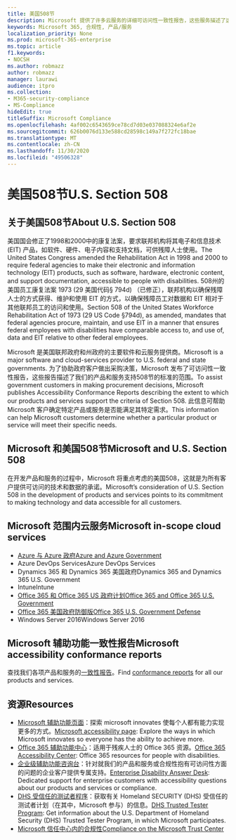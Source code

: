 ```yaml
---
title: 美国508节
description: Microsoft 提供了许多云服务的详细可访问性一致性报告，这些服务描述了这些服务的辅助功能。
keywords: Microsoft 365, 合规性, 产品/服务
localization_priority: None
ms.prod: microsoft-365-enterprise
ms.topic: article
f1.keywords:
- NOCSH
ms.author: robmazz
author: robmazz
manager: laurawi
audience: itpro
ms.collection:
- M365-security-compliance
- MS-Compliance
hideEdit: true
titleSuffix: Microsoft Compliance
ms.openlocfilehash: 4af002c6543659ce78cd7d03e037088324e6af2e
ms.sourcegitcommit: 626b0076d133e588cd28598c149a7f272fc18bae
ms.translationtype: MT
ms.contentlocale: zh-CN
ms.lasthandoff: 11/30/2020
ms.locfileid: "49506328"
---
```

# <a name="us-section-508"></a><span data-ttu-id="9f5db-104">美国508节</span><span class="sxs-lookup"><span data-stu-id="9f5db-104">U.S. Section 508</span></span>

## <a name="about-us-section-508"></a><span data-ttu-id="9f5db-105">关于美国508节</span><span class="sxs-lookup"><span data-stu-id="9f5db-105">About U.S. Section 508</span></span>

<span data-ttu-id="9f5db-106">美国国会修正了1998和2000中的康复法案，要求联邦机构将其电子和信息技术 (EIT) 产品，如软件、硬件、电子内容和支持文档，可供残障人士使用。</span><span class="sxs-lookup"><span data-stu-id="9f5db-106">The United States Congress amended the Rehabilitation Act in 1998 and 2000 to require federal agencies to make their electronic and information technology (EIT) products, such as software, hardware, electronic content, and support documentation, accessible to people with disabilities.</span></span> <span data-ttu-id="9f5db-107">508州的美国员工康复法案 1973 (29 美国代码§ 794d) （已修正），联邦机构以确保残障人士的方式获得、维护和使用 EIT 的方式，以确保残障员工对数据和 EIT 相对于其他联邦员工的访问和使用。</span><span class="sxs-lookup"><span data-stu-id="9f5db-107">Section 508 of the United States Workforce Rehabilitation Act of 1973 (29 US Code §794d), as amended, mandates that federal agencies procure, maintain, and use EIT in a manner that ensures federal employees with disabilities have comparable access to, and use of, data and EIT relative to other federal employees.</span></span>

<span data-ttu-id="9f5db-108">Microsoft 是美国联邦政府和州政府的主要软件和云服务提供商。</span><span class="sxs-lookup"><span data-stu-id="9f5db-108">Microsoft is a major software and cloud-services provider to U.S. federal and state governments.</span></span>  <span data-ttu-id="9f5db-109">为了协助政府客户做出采购决策，Microsoft 发布了可访问性一致性报告，这些报告描述了我们的产品和服务支持508节的标准的范围。</span><span class="sxs-lookup"><span data-stu-id="9f5db-109">To assist government customers in making procurement decisions, Microsoft publishes Accessibility Conformance Reports describing the extent to which our products and services support the criteria of Section 508.</span></span>  <span data-ttu-id="9f5db-110">此信息可帮助 Microsoft 客户确定特定产品或服务是否能满足其特定需求。</span><span class="sxs-lookup"><span data-stu-id="9f5db-110">This information can help Microsoft customers determine whether a particular product or service will meet their specific needs.</span></span>

## <a name="microsoft-and-us-section-508"></a><span data-ttu-id="9f5db-111">Microsoft 和美国508节</span><span class="sxs-lookup"><span data-stu-id="9f5db-111">Microsoft and U.S. Section 508</span></span>

<span data-ttu-id="9f5db-112">在开发产品和服务的过程中，Microsoft 将重点考虑的美国508，这就是为所有客户提供可访问的技术和数据的承诺。</span><span class="sxs-lookup"><span data-stu-id="9f5db-112">Microsoft’s consideration of U.S. Section 508 in the development of products and services points to its commitment to making technology and data accessible for all customers.</span></span>

## <a name="microsoft-in-scope-cloud-services"></a><span data-ttu-id="9f5db-113">Microsoft 范围内云服务</span><span class="sxs-lookup"><span data-stu-id="9f5db-113">Microsoft in-scope cloud services</span></span>

- [<span data-ttu-id="9f5db-114">Azure 与 Azure 政府</span><span class="sxs-lookup"><span data-stu-id="9f5db-114">Azure and Azure Government</span></span>](https://go.microsoft.com/fwlink/p/?linkid=2051569)
- <span data-ttu-id="9f5db-115">Azure DevOps Services</span><span class="sxs-lookup"><span data-stu-id="9f5db-115">Azure DevOps Services</span></span>
- <span data-ttu-id="9f5db-116">Dynamics 365 和 Dynamics 365 美国政府</span><span class="sxs-lookup"><span data-stu-id="9f5db-116">Dynamics 365 and Dynamics 365 U.S. Government</span></span>
- <span data-ttu-id="9f5db-117">Intune</span><span class="sxs-lookup"><span data-stu-id="9f5db-117">Intune</span></span>
- [<span data-ttu-id="9f5db-118">Office 365 和 Office 365 US 政府计划</span><span class="sxs-lookup"><span data-stu-id="9f5db-118">Office 365 and Office 365 U.S. Government</span></span>](https://go.microsoft.com/fwlink/p/?LinkID=2077751)
- [<span data-ttu-id="9f5db-119">Office 365 美国政府防御版</span><span class="sxs-lookup"><span data-stu-id="9f5db-119">Office 365 U.S. Government Defense</span></span>](https://go.microsoft.com/fwlink/p/?LinkID=2077751)
- <span data-ttu-id="9f5db-120">Windows Server 2016</span><span class="sxs-lookup"><span data-stu-id="9f5db-120">Windows Server 2016</span></span>

## <a name="microsoft-accessibility-conformance-reports"></a><span data-ttu-id="9f5db-121">Microsoft 辅助功能一致性报告</span><span class="sxs-lookup"><span data-stu-id="9f5db-121">Microsoft accessibility conformance reports</span></span>

<span data-ttu-id="9f5db-122">查找我们各项产品和服务的[一致性报告](https://cloudblogs.microsoft.com/industry-blog/government/2018/09/11/accessibility-conformance-reports/)。</span><span class="sxs-lookup"><span data-stu-id="9f5db-122">Find [conformance reports](https://cloudblogs.microsoft.com/industry-blog/government/2018/09/11/accessibility-conformance-reports/) for all our products and services.</span></span>

## <a name="resources"></a><span data-ttu-id="9f5db-123">资源</span><span class="sxs-lookup"><span data-stu-id="9f5db-123">Resources</span></span>

- <span data-ttu-id="9f5db-124">[Microsoft 辅助功能页面](https://go.microsoft.com/fwlink/p/?linkid=2051579)：探索 microsoft innovates 使每个人都有能力实现更多的方式。</span><span class="sxs-lookup"><span data-stu-id="9f5db-124">[Microsoft accessibility page](https://go.microsoft.com/fwlink/p/?linkid=2051579): Explore the ways in which Microsoft innovates so everyone has the ability to achieve more.</span></span>
- <span data-ttu-id="9f5db-125">[Office 365 辅助功能中心](https://go.microsoft.com/fwlink/p/?linkid=2051801)：适用于残疾人士的 Office 365 资源。</span><span class="sxs-lookup"><span data-stu-id="9f5db-125">[Office 365 Accessibility Center](https://go.microsoft.com/fwlink/p/?linkid=2051801): Office 365 resources for people with disabilities.</span></span>
- <span data-ttu-id="9f5db-126">[企业级辅助功能咨询台](https://go.microsoft.com/fwlink/p/?linkid=2050890)：针对就我们的产品和服务或合规性抱有可访问性方面的问题的企业客户提供专属支持。</span><span class="sxs-lookup"><span data-stu-id="9f5db-126">[Enterprise Disability Answer Desk](https://go.microsoft.com/fwlink/p/?linkid=2050890): Dedicated support for enterprise customers with accessibility questions about our products and services or compliance.</span></span>
- <span data-ttu-id="9f5db-127">[DHS 受信任的测试者程序](https://go.microsoft.com/fwlink/?linkid=2052171)：获取有关 Homeland SECURITY (DHS) 受信任的测试者计划（在其中，Microsoft 参与）的信息。</span><span class="sxs-lookup"><span data-stu-id="9f5db-127">[DHS Trusted Tester Program](https://go.microsoft.com/fwlink/?linkid=2052171): Get information about the U.S. Department of Homeland Security (DHS) Trusted Tester Program, in which Microsoft participates.</span></span>
- [<span data-ttu-id="9f5db-128">Microsoft 信任中心内的合规性</span><span class="sxs-lookup"><span data-stu-id="9f5db-128">Compliance on the Microsoft Trust Center</span></span>](https://www.microsoft.com/trust-center/compliance/compliance-overview)
